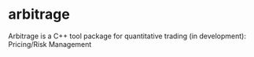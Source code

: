 # arbitrage
Arbitrage is a C++ tool package for quantitative trading (in development): Pricing/Risk Management 
